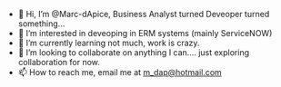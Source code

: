 - 👋 Hi, I’m @Marc-dApice, Business Analyst turned Deveoper turned something...
- 👀 I’m interested in deveoping in ERM systems (mainly ServiceNOW)
- 🌱 I’m currently learning not much, work is crazy.
- 💞️ I’m looking to collaborate on anything I can.... just exploring collaboration for now.
- 📫 How to reach me, email me at m_dap@hotmail.com

<!---
Marc-dApice/Marc-dApice is a ✨ special ✨ repository because its `README.md` (this file) appears on your GitHub profile.
You can click the Preview link to take a look at your changes.
--->
